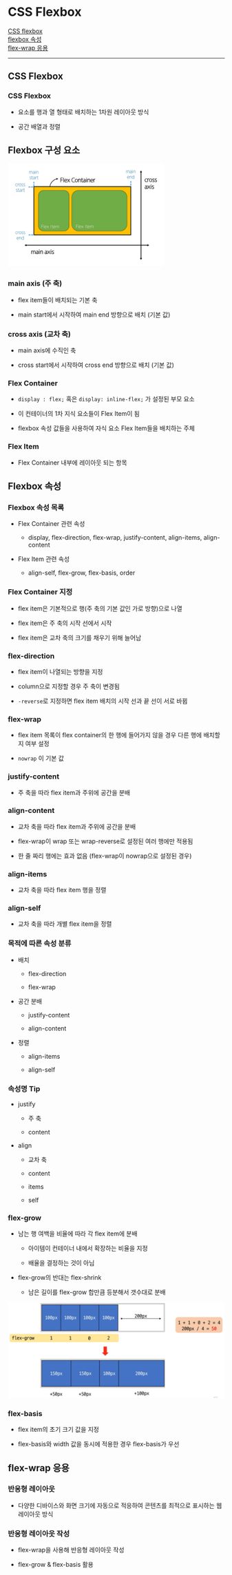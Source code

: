 # CSS Flexbox

[CSS flexbox](#css-flexbox-1)   
[flexbox 속성](#flexbox-속성)   
[flex-wrap 응용](#flex-wrap-응용)   

---

## CSS Flexbox

### CSS Flexbox

- 요소를 행과 열 형태로 배치하는 1차원 레이아웃 방식

- 공간 배열과 정렬

## Flexbox 구성 요소

![flexbox 구성 요소](./images/flexbox구성요소.png)

### main axis (주 축)

- flex item들이 배치되는 기본 축

- main start에서 시작하여 main end 방향으로 배치 (기본 값)

### cross axis (교차 축)

- main axis에 수직인 축

- cross start에서 시작하여 cross end 방향으로 배치 (기본 값)

### Flex Container

- `display : flex;` 혹은 `display: inline-flex;` 가 설정된 부모 요소

- 이 컨테이너의 1차 지식 요소들이 Flex Item이 됨

- flexbox 속성 값들을 사용하여 자식 요소 Flex Item들을 배치하는 주체

### Flex Item

- Flex Container 내부에 레이아웃 되는 항목

## Flexbox 속성

### Flexbox 속성 목록

- Flex Container 관련 속성
    - display, flex-direction, flex-wrap, justify-content, align-items, align-content

- Flex Item 관련 속성
    - align-self, flex-grow, flex-basis, order

### Flex Container 지정

- flex item은 기본적으로 행(주 축의 기본 값인 가로 방향)으로 나열

- flex item은 주 축의 시작 선에서 시작

- flex item은 교차 축의 크기를 채우기 위해 늘어남

### flex-direction

- flex item이 나열되는 방향을 지정

- column으로 지정할 경우 주 축이 변경됨

- `-reverse`로 지정하면 flex item 배치의 시작 선과 끝 선이 서로 바뀜

### flex-wrap

- flex item 목록이 flex container의 한 행에 들어가지 않을 경우 다른 행에 배치할지 여부 설정

- `nowrap` 이 기본 값

### justify-content

- 주 축을 따라 flex item과 주위에 공간을 분배

### align-content

- 교차 축을 따라 flex item과 주위에 공간을 분배

- flex-wrap이 wrap 또는 wrap-reverse로 설정된 여러 행에만 적용됨

- 한 줄 짜리 행에는 효과 없음 (flex-wrap이 nowrap으로 설정된 경우)

### align-items

- 교차 축을 따라 flex item 행을 정렬

### align-self

- 교차 축을 따라 개별 flex item을 정렬

### 목적에 따른 속성 분류

- 배치

  - flex-direction
  
  - flex-wrap

- 공간 분배

  - justify-content
  
  - align-content

- 정렬

  - align-items
  
  - align-self

### 속성명 Tip

- justify

  - 주 축
  
  - content

- align

  - 교차 축
  
  - content
  
  - items
  
  - self

### flex-grow

- 남는 행 여백을 비율에 따라 각 flex item에 분배
    - 아이템이 컨테이너 내에서 확장하는 비율을 지정
    
    - 배율을 결정하는 것이 아님

- flex-grow의 반대는 flex-shrink
    - 남은 길이를 flex-grow 합만큼 등분해서 갯수대로 분배

![flexgrow](./images/flexgrow.png)

### flex-basis

- flex item의 초기 크기 값을 지정

- flex-basis와 width 값을 동시에 적용한 경우 flex-basis가 우선

## flex-wrap 응용

### 반응형 레이아웃

- 다양한 디바이스와 화면 크기에 자동으로 적응하여 콘텐츠를 최적으로 표시하는 웹 레이아웃 방식

### 반응형 레이아웃 작성

- flex-wrap을 사용해 반응형 레이아웃 작성

- flex-grow & flex-basis 활용